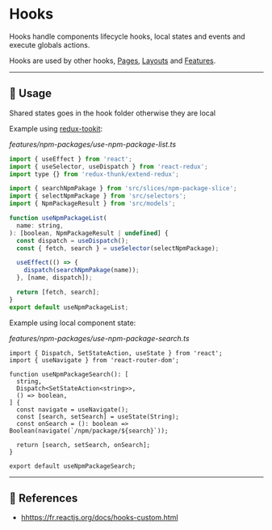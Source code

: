 # Hooks

Hooks handle components lifecycle hooks, local states and events and execute globals actions.

Hooks are used by other hooks, [Pages](./../pages/), [Layouts](./../layouts/) and [Features](./../features/).

* * *

## 📏 Usage

Shared states goes in the hook folder otherwise they are local

Example using [redux-tookit](https://redux-toolkit.js.org/):

_features/npm-packages/use-npm-package-list.ts_

```jsx
import { useEffect } from 'react';
import { useSelector, useDispatch } from 'react-redux';
import type {} from 'redux-thunk/extend-redux';

import { searchNpmPakage } from 'src/slices/npm-package-slice';
import { selectNpmPackage } from 'src/selectors';
import { NpmPackageResult } from 'src/models';

function useNpmPackageList(
  name: string,
): [boolean, NpmPackageResult | undefined] {
  const dispatch = useDispatch();
  const { fetch, search } = useSelector(selectNpmPackage);

  useEffect(() => {
    dispatch(searchNpmPakage(name));
  }, [name, dispatch]);

  return [fetch, search];
}
export default useNpmPackageList;
```

Example using local component state:

_features/npm-packages/use-npm-package-search.ts_

```tsx
import { Dispatch, SetStateAction, useState } from 'react';
import { useNavigate } from 'react-router-dom';

function useNpmPackageSearch(): [
  string,
  Dispatch<SetStateAction<string>>,
  () => boolean,
] {
  const navigate = useNavigate();
  const [search, setSearch] = useState(String);
  const onSearch = (): boolean => Boolean(navigate(`/npm/package/${search}`));

  return [search, setSearch, onSearch];
}

export default useNpmPackageSearch;
```

* * *

## 🔗 References

-   <hhttps://fr.reactjs.org/docs/hooks-custom.html>